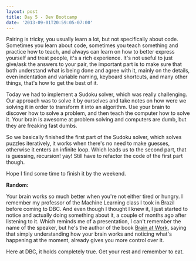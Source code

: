```yaml
---
layout: post
title: Day 5 - Dev Bootcamp
date: '2013-09-01T20:59:05-07:00'
---
```


Pairing is tricky, you usually learn a lot, but not specifically about code. Sometimes you learn about code, sometimes you teach something and practice how to teach, and always can learn on how to better express yourself and treat people, it's a rich experience. It's not useful to just give/ask the answers to your pair, the important part is to make sure that both understand what is being done and agree with it, mainly on the details, even indentation and variable naming, keyboard shortcuts, and many other things, that's how to get the best of it.

Today we had to implement a Sudoku solver, which was really challenging. Our approach was to solve it by ourselves and take notes on how were we solving it in order to transform it into an algorithm. Use your brain to discover how to solve a problem, and then teach the computer how to solve it. Your brain is awesome at problem solving and computers are dumb, but they are freaking fast dumbs.

So we basically finished the first part of the Sudoku solver, which solves puzzles iteratively, it works when there's no need to make guesses, otherwise it enters an infinite loop. Which leads us to the second part, that is guessing, recursion! yay! Still have to refactor the code of the first part though.

Hope I find some time to finish it by the weekend.

<strong>Random:</strong>

Your brain works so much better when you're not either tired or hungry. I remember my professor of the Machine Learning class I took in Brazil before coming to DBC. And even though I thought I knew it, I just started to notice and actually doing something about it, a couple of months ago after listening to it. Which reminds me of a presentation, I can't remember the name of the speaker, but he's the author of the book <a target="_blank" href="http://www.amazon.com/Your-Brain-Work-Strategies-Distraction/dp/0061771295">Brain at Work</a>, saying that simply understanding how your brain works and noticing what's happening at the moment, already gives you more control over it.

Here at DBC, it holds completely true. Get your rest and remember to eat.
